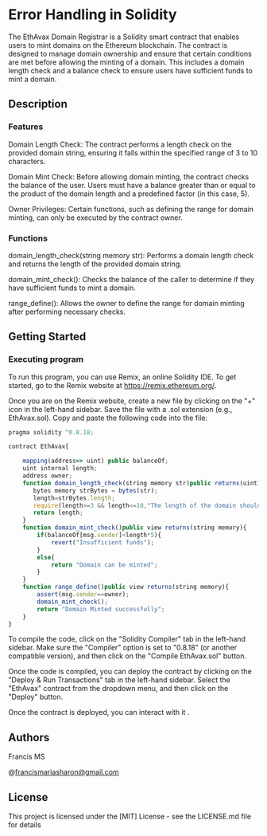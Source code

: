 # Error Handling in Solidity

The EthAvax Domain Registrar is a Solidity smart contract that enables users to mint domains on the Ethereum blockchain. The contract is designed to manage domain ownership and ensure that certain conditions are met before allowing the minting of a domain. This includes a domain length check and a balance check to ensure users have sufficient funds to mint a domain.

## Description
### Features
Domain Length Check: The contract performs a length check on the provided domain string, ensuring it falls within the specified range of 3 to 10 characters.

Domain Mint Check: Before allowing domain minting, the contract checks the balance of the user. Users must have a balance greater than or equal to the product of the domain length and a predefined factor (in this case, 5).

Owner Privileges: Certain functions, such as defining the range for domain minting, can only be executed by the contract owner.

### Functions
domain_length_check(string memory str): Performs a domain length check and returns the length of the provided domain string.

domain_mint_check(): Checks the balance of the caller to determine if they have sufficient funds to mint a domain.

range_define(): Allows the owner to define the range for domain minting after performing necessary checks.

## Getting Started

### Executing program

To run this program, you can use Remix, an online Solidity IDE. To get started, go to the Remix website at https://remix.ethereum.org/.

Once you are on the Remix website, create a new file by clicking on the "+" icon in the left-hand sidebar. Save the file with a .sol extension (e.g., EthAvax.sol). Copy and paste the following code into the file:

```javascript
pragma solidity ^0.8.18;

contract EthAvax{

    mapping(address=> uint) public balanceOf;
    uint internal length;
    address owner;
    function domain_length_check(string memory str)public returns(uint) {
       bytes memory strBytes = bytes(str);
       length=strBytes.length;
       require(length>=3 && length<=10,"The length of the domain should be within 3 to 10 characters");
       return length;
    }
    function domain_mint_check()public view returns(string memory){
        if(balanceOf[msg.sender]<length*5){
            revert("Insufficient funds");
        }
        else{
            return "Domain can be minted";
        }
    }
    function range_define()public view returns(string memory){
        assert(msg.sender==owner);
        domain_mint_check();
        return "Domain Minted successfully";
    }
}
```

To compile the code, click on the "Solidity Compiler" tab in the left-hand sidebar. Make sure the "Compiler" option is set to "0.8.18" (or another compatible version), and then click on the "Compile EthAvax.sol" button.

Once the code is compiled, you can deploy the contract by clicking on the "Deploy & Run Transactions" tab in the left-hand sidebar. Select the "EthAvax" contract from the dropdown menu, and then click on the "Deploy" button.

Once the contract is deployed, you can interact with it .
## Authors

Francis MS

@francismariasharon@gmail.com

## License

This project is licensed under the [MIT] License - see the LICENSE.md file for details
